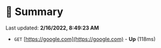 # 📖 Summary
Last updated: **2/16/2022, 8:49:23 AM**

- `GET` [https://google.com](https://google.com) - **Up** (118ms)
